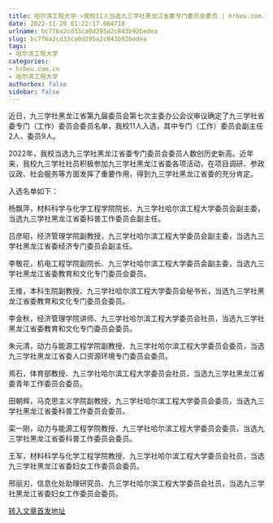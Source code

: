 ```yaml
---
title: 哈尔滨工程大学->我校11人当选九三学社黑龙江省委专门委员会委员 | hrbeu.com.cn
date: 2022-11-29 01:22:17.084718
urlname: bc7f6a2cd33ca0d295a2c843b92bedea
slug: bc7f6a2cd33ca0d295a2c843b92bedea
tags: 
- 哈尔滨工程大学
categories:
- hrbeu.com.cn
- 哈尔滨工程大学
authorbox: false
sidebar: false
---
```

近日，九三学社黑龙江省第九届委员会第七次主委办公会议审议确定了九三学社省委专门（工作）委员会委员名单，我校11人入选，其中专门（工作）委员会副主任2人、委员9人。

2022年，我校当选九三学社黑龙江省委专门委员会委员人数创历史新高。近年来，我校九三学社社员积极参加九三学社黑龙江省委各项活动，在项目调研、参政议政、社会服务等方面发挥了重要作用，得到九三学社黑龙江省委的充分肯定。

入选名单如下：

<!--more-->

杨飘萍，材料科学与化学工程学院院长、九三学社哈尔滨工程大学委员会副主委，当选九三学社黑龙江省委科普工作委员会副主任。

吕彦昭，经济管理学院副教授，九三学社哈尔滨工程大学委员会副主委，当选九三学社黑龙江省委经济专门委员会副主任。

李敬花，机电工程学院副院长、九三学社哈尔滨工程大学委员会副主委，当选九三学社黑龙江省委教育和文化专门委员会委员。

王维，本科生院副教授、九三学社哈尔滨工程大学委员会秘书长，当选九三学社黑龙江省委教育和文化专门委员会委员。

李金秋，经济管理学院讲师、九三学社哈尔滨工程大学委员会社员，当选九三学社黑龙江省委教育和文化专门委员会委员。

朱元清，动力与能源工程学院副教授、九三学社哈尔滨工程大学委员会委员，当选九三学社黑龙江省委人口资源环境专门委员会委员。

焉石，体育部教授、九三学社哈尔滨工程大学委员会社员，当选九三学社黑龙江省委青年工作委员会委员。

田朝辉，马克思主义学院副教授，九三学社哈尔滨工程大学委员会委员，当选九三学社黑龙江省委科普工作委员会委员。

栾一刚，动力与能源工程学院教授、九三学社哈尔滨工程大学委员会委员，当选九三学社黑龙江省委科普工作委员会委员。

王军，材料科学与化学工程学院教授、九三学社哈尔滨工程大学委员会社员，当选九三学社黑龙江省委妇女工作委员会委员。

邢丽刃，信息化处助理研究员、九三学社哈尔滨工程大学委员会社员，当选九三学社黑龙江省委妇女工作委员会委员。



[转入文章首发地址](http://gongxue.cn/info/1015/73678.htm)